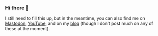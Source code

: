 ### Hi there 👋

I still need to fill this up, but in the meantime, you can also find me on <a rel="me" href="https://hachyderm.io/@stefandesu">Mastodon</a>, <a rel="me" href="https://youtube.com/@stefandesu">YouTube</a>, and on my [blog](https://exo.pm) (though I don't post much on any of these at the moment).

<!--
**stefandesu/stefandesu** is a ✨ _special_ ✨ repository because its `README.md` (this file) appears on your GitHub profile.

Here are some ideas to get you started:

- 🔭 I’m currently working on ...
- 🌱 I’m currently learning ...
- 👯 I’m looking to collaborate on ...
- 🤔 I’m looking for help with ...
- 💬 Ask me about ...
- 📫 How to reach me: ...
- 😄 Pronouns: ...
- ⚡ Fun fact: ...
-->
